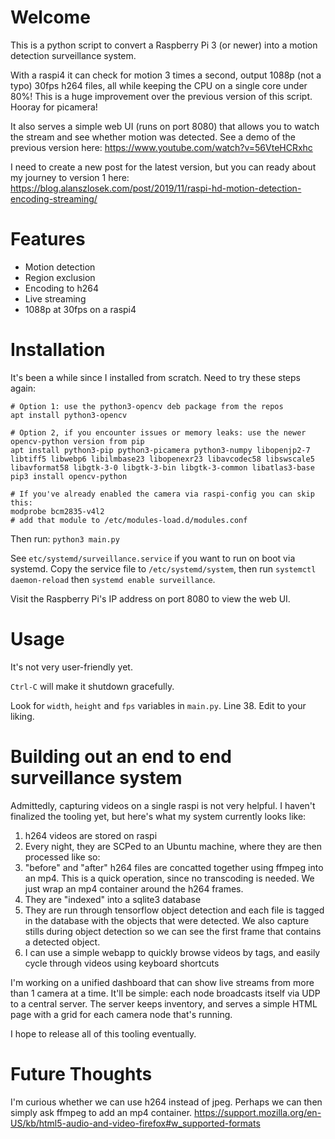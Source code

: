 # Welcome

This is a python script to convert a Raspberry Pi 3 (or newer) into a motion detection surveillance system.

With a raspi4 it can check for motion 3 times a second, output 1088p (not a typo) 30fps h264 files, all while keeping the CPU on a single core under 80%! This is a huge improvement over the previous version of this script. Hooray for picamera!

It also serves a simple web UI (runs on port 8080) that allows you to watch the stream and see whether motion was detected. See a demo of the previous version here: https://www.youtube.com/watch?v=56VteHCRxhc

I need to create a new post for the latest version, but you can ready about my journey to version 1 here: https://blog.alanszlosek.com/post/2019/11/raspi-hd-motion-detection-encoding-streaming/

# Features

* Motion detection
* Region exclusion
* Encoding to h264
* Live streaming
* 1088p at 30fps on a raspi4

# Installation

It's been a while since I installed from scratch. Need to try these steps again:

```
# Option 1: use the python3-opencv deb package from the repos
apt install python3-opencv

# Option 2, if you encounter issues or memory leaks: use the newer opencv-python version from pip
apt install python3-pip python3-picamera python3-numpy libopenjp2-7 libtiff5 libwebp6 libilmbase23 libopenexr23 libavcodec58 libswscale5 libavformat58 libgtk-3-0 libgtk-3-bin libgtk-3-common libatlas3-base
pip3 install opencv-python

# If you've already enabled the camera via raspi-config you can skip this:
modprobe bcm2835-v4l2
# add that module to /etc/modules-load.d/modules.conf
```

Then run: `python3 main.py`

See `etc/systemd/surveillance.service` if you want to run on boot via systemd. Copy the service file to `/etc/systemd/system`, then run `systemctl daemon-reload` then `systemd enable surveillance`.

Visit the Raspberry Pi's IP address on port 8080 to view the web UI.

# Usage

It's not very user-friendly yet.

`Ctrl-C` will make it shutdown gracefully.

Look for `width`, `height` and `fps` variables in `main.py`. Line 38. Edit to your liking.

# Building out an end to end surveillance system

Admittedly, capturing videos on a single raspi is not very helpful. I haven't finalized the tooling yet, but here's what my system currently looks like:

1. h264 videos are stored on raspi
1. Every night, they are SCPed to an Ubuntu machine, where they are then processed like so:
  1. "before" and "after" h264 files are concatted together using ffmpeg into an mp4. This is a quick operation, since no transcoding is needed. We just wrap an mp4 container around the h264 frames.
  1. They are "indexed" into a sqlite3 database
  1. They are run through tensorflow object detection and each file is tagged in the database with the objects that were detected. We also capture stills during object detection so we can see the first frame that contains a detected object.
1. I can use a simple webapp to quickly browse videos by tags, and easily cycle through videos using keyboard shortcuts

I'm working on a unified dashboard that can show live streams from more than 1 camera at a time. It'll be simple: each node broadcasts itself via UDP to a central server. The server keeps inventory, and serves a simple HTML page with a grid for each camera node that's running.

I hope to release all of this tooling eventually.

# Future Thoughts

I'm curious whether we can use h264 instead of jpeg. Perhaps we can then simply ask ffmpeg to add an mp4 container.
https://support.mozilla.org/en-US/kb/html5-audio-and-video-firefox#w_supported-formats

